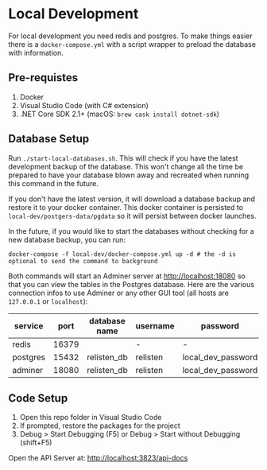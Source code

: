 # Local Development

For local development you need redis and postgres. To make things easier there is a `docker-compose.yml` with a script wrapper to preload the database with information.

## Pre-requistes

1. Docker
2. Visual Studio Code (with C# extension)
3. .NET Core SDK 2.1+ (macOS: `brew cask install dotnet-sdk`)

## Database Setup

Run `./start-local-databases.sh`. This will check if you have the latest development backup of the database. This won't change all the time be prepared to have your database blown away and recreated when running this command in the future.

If you don't have the latest version, it will download a database backup and restore it to your docker container. This docker container is persisted to `local-dev/postgers-data/pgdata` so it will persist between docker launches.

In the future, if you would like to start the databases without checking for a new database backup, you can run:

```
docker-compose -f local-dev/docker-compose.yml up -d # the -d is optional to send the command to background
```

Both commands will start an Adminer server at [http://localhost:18080](http://localhost:18080) so that you can view the tables in the Postgres database. Here are the various connection infos to use Adminer or any other GUI tool (all hosts are `127.0.0.1` or `localhost`):

|  service  | port  | database name | username | password           | url |
| ----------- | ----- | ------------- | -------- | ------------------ | --- | 
| redis     | 16379 |               | -        | -                  | - |
| postgres  | 15432 | relisten_db   | relisten | local_dev_password | - |
| adminer   | 18080 | relisten_db   | relisten | local_dev_password | [http://localhost:18080](http://localhost:18080) |

## Code Setup

1. Open this repo folder in Visual Studio Code
2. If prompted, restore the packages for the project
3. Debug > Start Debugging (F5) or Debug > Start without Debugging (shift+F5)

Open the API Server at: [http://localhost:3823/api-docs](http://localhost:3823/api-docs)
